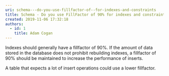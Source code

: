 ```yaml
---
uri: schema---do-you-use-fillfactor-of--for-indexes-and-constraints
title: Schema - Do you use FillFactor of 90% for indexes and constraints?
created: 2019-11-06 17:32:18
authors:
  - id: 1
    title: Adam Cogan
---
```





<span class='intro'> <p class="ssw15-rteElement-P">​​​Indexes should generally have a fillfactor of 90%. If the amount of data stored in the database does not prohibit rebuilding indexes, a fillfactor of 90% should be maintained to increase the performance of inserts.​<br></p> </span>

<p class="ssw15-rteElement-P">​A table that expects a lot of insert operations could use a lower fillfactor.​​<br></p>



